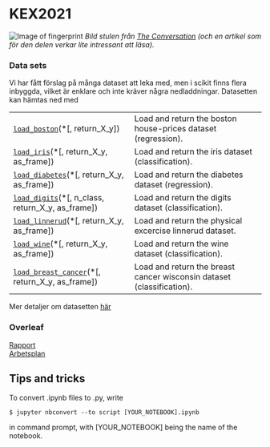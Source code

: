 # KEX2021
![Image of fingerprint](https://images.theconversation.com/files/261822/original/file-20190304-110110-1tgw1we.jpg?ixlib=rb-1.1.0&amp;rect=8%2C735%2C5633%2C2816&amp)
<i>Bild stulen från <a href="https://theconversation.com/fingerprint-and-face-scanners-arent-as-secure-as-we-think-they-are-112414" title="Fingerprint and face scanners arent as secure as we think they are">The Conversation</a> (och en artikel som för den delen verkar lite intressant att läsa).</i>

### Data sets
Vi har fått förslag på många dataset att leka med, men i scikit finns flera inbyggda, vilket är enklare och inte kräver några nedladdningar. Datasetten kan hämtas ned med

<table class="longtable docutils align-default">
<tbody>
<tr class="row-odd"><td><a class="reference internal" href="https://scikit-learn.org/stable/modules/generated/sklearn.datasets.load_boston.html#sklearn.datasets.load_boston" title="sklearn.datasets.load_boston"><code class="xref py py-obj docutils literal notranslate"><span class="pre">load_boston</span></code></a>(*[, return_X_y])</td>
<td>Load and return the boston house-prices dataset (regression).</td>
</tr>
<tr class="row-even"><td><a class="reference internal" href="https://scikit-learn.org/stable/modules/generated/sklearn.datasets.load_iris.html#sklearn.datasets.load_iris" title="sklearn.datasets.load_iris"><code class="xref py py-obj docutils literal notranslate"><span class="pre">load_iris</span></code></a>(*[, return_X_y, as_frame])</td>
<td>Load and return the iris dataset (classification).</td>
</tr>
<tr class="row-odd"><td><a class="reference internal" href="https://scikit-learn.org/stable/modules/generated/sklearn.datasets.load_diabetes.html#sklearn.datasets.load_diabetes" title="sklearn.datasets.load_diabetes"><code class="xref py py-obj docutils literal notranslate"><span class="pre">load_diabetes</span></code></a>(*[, return_X_y, as_frame])</td>
<td>Load and return the diabetes dataset (regression).</td>
</tr>
<tr class="row-even"><td><a class="reference internal" href="https://scikit-learn.org/stable/modules/generated/sklearn.datasets.load_digits.html#sklearn.datasets.load_digits" title="sklearn.datasets.load_digits"><code class="xref py py-obj docutils literal notranslate"><span class="pre">load_digits</span></code></a>(*[, n_class, return_X_y, as_frame])</td>
<td>Load and return the digits dataset (classification).</td>
</tr>
<tr class="row-odd"><td><a class="reference internal" href="https://scikit-learn.org/stable/modules/generated/sklearn.datasets.load_linnerud.html#sklearn.datasets.load_linnerud" title="sklearn.datasets.load_linnerud"><code class="xref py py-obj docutils literal notranslate"><span class="pre">load_linnerud</span></code></a>(*[, return_X_y, as_frame])</td>
<td>Load and return the physical excercise linnerud dataset.</td>
</tr>
<tr class="row-even"><td><a class="reference internal" href="https://scikit-learn.org/stable/modules/generated/sklearn.datasets.load_wine.html#sklearn.datasets.load_wine" title="sklearn.datasets.load_wine"><code class="xref py py-obj docutils literal notranslate"><span class="pre">load_wine</span></code></a>(*[, return_X_y, as_frame])</td>
<td>Load and return the wine dataset (classification).</td>
</tr>
<tr class="row-odd"><td><a class="reference internal" href="https://scikit-learn.org/stable/modules/generated/sklearn.datasets.load_breast_cancer.html#sklearn.datasets.load_breast_cancer" title="sklearn.datasets.load_breast_cancer"><code class="xref py py-obj docutils literal notranslate"><span class="pre">load_breast_cancer</span></code></a>(*[, return_X_y, as_frame])</td>
<td>Load and return the breast cancer wisconsin dataset (classification).</td>
</tr>
</tbody>
</table>

Mer detaljer om datasetten <a href="https://scikit-learn.org/stable/datasets/toy_dataset.html#toy-datasets" title="Toy datasets">här</a>

### Overleaf
<a href="https://www.overleaf.com/2226766734gdpzthcqxbvg" title="KEX 2021 - Report">Rapport</a><br>
<a href="https://www.overleaf.com/3585548193prqsgrjjfbnx" title="Arbetsplan KEX2021">Arbetsplan</a>

## Tips and tricks
To convert .ipynb files to .py, write <br>
```
$ jupyter nbconvert --to script [YOUR_NOTEBOOK].ipynb
```
in command prompt, with [YOUR_NOTEBOOK] being the name of the notebook.
